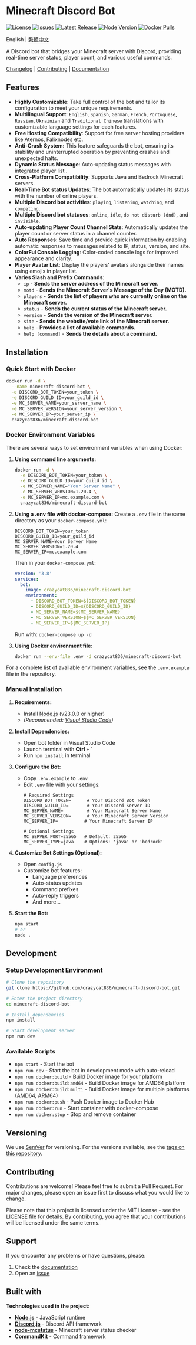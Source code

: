 # Minecraft Discord Bot

[![License](https://img.shields.io/github/license/crazycat836/minecraft-discord-bot?style=for-the-badge&color=5D6D7E)](LICENSE)
[![Issues](https://img.shields.io/github/issues/crazycat836/minecraft-discord-bot?style=for-the-badge&color=5D6D7E)](https://github.com/crazycat836/minecraft-discord-bot/issues)
[![Latest Release](https://img.shields.io/github/v/release/crazycat836/minecraft-discord-bot?style=for-the-badge&color=5D6D7E)](https://github.com/crazycat836/minecraft-discord-bot/releases)
[![Node Version](https://img.shields.io/node/v/minecraft-discord-bot?style=for-the-badge&color=5D6D7E)](package.json)
[![Docker Pulls](https://img.shields.io/docker/pulls/crazycat836/minecraftrobot?style=for-the-badge&color=5D6D7E)](https://hub.docker.com/r/crazycat836/minecraftrobot)

English | [繁體中文](README_zh-TW.md)

A Discord bot that bridges your Minecraft server with Discord, providing real-time server status, player count, and various useful commands.

[Changelog](CHANGELOG.md) | [Contributing](CONTRIBUTING.md) | [Documentation]()

## Features

- **Highly Customizable**: Take full control of the bot and tailor its configuration to meet your unique requirements.
- **Multilingual Support**: `English`, `Spanish`, `German`, `French`, `Portuguese`, `Russian`, `Ukrainian` and `Traditional Chinese` translations with customizable language settings for each features.
- **Free Hosting Compatibility**: Support for free server hosting providers like Aternos, Falixnodes etc.
- **Anti-Crash System:** This feature safeguards the bot, ensuring its stability and uninterrupted operation by preventing crashes and unexpected halts.
- **Dynamic Status Message**: Auto-updating status messages with integrated player list .
- **Cross-Platform Compatibility**: Supports Java and Bedrock Minecraft servers.
- **Real-Time Bot status Updates**: The bot automatically updates its status with the number of online players.
- **Multiple Discord bot activities**: `playing`, `listening`, `watching`, and `competing`.
- **Multiple Discord bot statuses**: `online`, `idle`, `do not disturb (dnd)`, and `invisible`.
- **Auto-updating Player Count Channel Stats**: Automatically updates the player count or server status in a channel counter.
- **Auto Responses**: Save time and provide quick information by enabling automatic responses to messages related to IP, status, version, and site.
- **ColorFul Console Logging**: Color-coded console logs for improved appearance and clarity.
- **Player Avatar List**: Display the players' avatars alongside their names using emojis in player list.
- **Varies Slash and Prefix Commands**:
  - `ip` - **Sends the server address of the Minecraft server.**
  - `motd` - **Sends the Minecraft Server's Message of the Day (MOTD).**
  - `players` - **Sends the list of players who are currently online on the Minecraft server.**
  - `status` - **Sends the current status of the Minecraft server.**
  - `version` - **Sends the version of the Minecraft server.**
  - `site` - **Sends the website/vote link of the Minecraft server.**
  - `help` - **Provides a list of available commands.**
  - `help [command]` - **Sends the details about a command.**

## Installation

### Quick Start with Docker

```bash
docker run -d \
  --name minecraft-discord-bot \
  -e DISCORD_BOT_TOKEN=your_token \
  -e DISCORD_GUILD_ID=your_guild_id \
  -e MC_SERVER_NAME=your_server_name \
  -e MC_SERVER_VERSION=your_server_version \
  -e MC_SERVER_IP=your_server_ip \
  crazycat836/minecraft-discord-bot
```

### Docker Environment Variables

There are several ways to set environment variables when using Docker:

1. **Using command line arguments:**
   ```bash
   docker run -d \
     -e DISCORD_BOT_TOKEN=your_token \
     -e DISCORD_GUILD_ID=your_guild_id \
     -e MC_SERVER_NAME="Your Server Name" \
     -e MC_SERVER_VERSION=1.20.4 \
     -e MC_SERVER_IP=mc.example.com \
     crazycat836/minecraft-discord-bot
   ```

2. **Using a .env file with docker-compose:**
   Create a `.env` file in the same directory as your `docker-compose.yml`:
   ```env
   DISCORD_BOT_TOKEN=your_token
   DISCORD_GUILD_ID=your_guild_id
   MC_SERVER_NAME=Your Server Name
   MC_SERVER_VERSION=1.20.4
   MC_SERVER_IP=mc.example.com
   ```
   
   Then in your `docker-compose.yml`:
   ```yaml
   version: '3.8'
   services:
     bot:
       image: crazycat836/minecraft-discord-bot
       environment:
         - DISCORD_BOT_TOKEN=${DISCORD_BOT_TOKEN}
         - DISCORD_GUILD_ID=${DISCORD_GUILD_ID}
         - MC_SERVER_NAME=${MC_SERVER_NAME}
         - MC_SERVER_VERSION=${MC_SERVER_VERSION}
         - MC_SERVER_IP=${MC_SERVER_IP}
   ```
   
   Run with: `docker-compose up -d`

3. **Using Docker environment file:**
   ```bash
   docker run --env-file .env -d crazycat836/minecraft-discord-bot
   ```

For a complete list of available environment variables, see the `.env.example` file in the repository.

### Manual Installation

1. **Requirements:**
   - Install [Node.js](https://nodejs.org/en/download/current) (v23.0.0 or higher)
   - _(Recommended: [Visual Studio Code](https://code.visualstudio.com/Download))_

2. **Install Dependencies:**
   - Open bot folder in Visual Studio Code
   - Launch terminal with **Ctrl + `**
   - Run `npm install` in terminal

3. **Configure the Bot:**
   - Copy `.env.example` to `.env`
   - Edit `.env` file with your settings:
     ```env
     # Required Settings
     DISCORD_BOT_TOKEN=      # Your Discord Bot Token
     DISCORD_GUILD_ID=       # Your Discord Server ID
     MC_SERVER_NAME=         # Your Minecraft Server Name
     MC_SERVER_VERSION=      # Your Minecraft Server Version
     MC_SERVER_IP=          # Your Minecraft Server IP

     # Optional Settings
     MC_SERVER_PORT=25565   # Default: 25565
     MC_SERVER_TYPE=java    # Options: 'java' or 'bedrock'
     ```

4. **Customize Bot Settings (Optional):**
   - Open `config.js`
   - Customize bot features:
     - Language preferences
     - Auto-status updates
     - Command prefixes
     - Auto-reply triggers
     - And more...

5. **Start the Bot:**
   ```bash
   npm start
   # or
   node .
   ```

## Development

### Setup Development Environment

```bash
# Clone the repository
git clone https://github.com/crazycat836/minecraft-discord-bot.git

# Enter the project directory
cd minecraft-discord-bot

# Install dependencies
npm install

# Start development server
npm run dev
```

### Available Scripts

- `npm start` - Start the bot
- `npm run dev` - Start the bot in development mode with auto-reload
- `npm run docker:build` - Build Docker image for your platform
- `npm run docker:build:amd64` - Build Docker image for AMD64 platform
- `npm run docker:build:multi` - Build Docker image for multiple platforms (AMD64, ARM64)
- `npm run docker:push` - Push Docker image to Docker Hub
- `npm run docker:run` - Start container with docker-compose
- `npm run docker:stop` - Stop and remove container

## Versioning

We use [SemVer](http://semver.org/) for versioning. For the versions available, see the [tags on this repository](https://github.com/crazycat836/minecraft-discord-bot/tags).

## Contributing

Contributions are welcome! Please feel free to submit a Pull Request. For major changes, please open an issue first to discuss what you would like to change.

Please note that this project is licensed under the MIT License - see the [LICENSE](LICENSE) file for details. By contributing, you agree that your contributions will be licensed under the same terms.

## Support

If you encounter any problems or have questions, please:
1. Check the [documentation]()
2. Open an [issue](https://github.com/crazycat836/minecraft-discord-bot/issues)

## Built with

**Technologies used in the project**:

- **[Node.js](https://nodejs.org/en/download)** - JavaScript runtime
- **[Discord.js](https://discord.js.org/)** - Discord API framework
- **[node-mcstatus](https://www.npmjs.com/package/node-mcstatus)** - Minecraft server status checker
- **[CommandKit](https://commandkit.js.org/)** - Command framework
